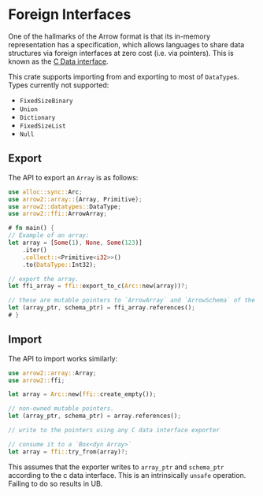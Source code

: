 # Foreign Interfaces

One of the hallmarks of the Arrow format is that its in-memory representation
has a specification, which allows languages to share data
structures via foreign interfaces at zero cost (i.e. via pointers).
This is known as the [C Data interface](https://arrow.apache.org/docs/format/CDataInterface.html).

This crate supports importing from and exporting to most of `DataType`s.
Types currently not supported:

* `FixedSizeBinary`
* `Union`
* `Dictionary`
* `FixedSizeList`
* `Null`

## Export

The API to export an `Array` is as follows:

```rust
use alloc::sync::Arc;
use arrow2::array::{Array, Primitive};
use arrow2::datatypes::DataType;
use arrow2::ffi::ArrowArray;

# fn main() {
// Example of an array:
let array = [Some(1), None, Some(123)]
    .iter()
    .collect::<Primitive<i32>>()
    .to(DataType::Int32);

// export the array.
let ffi_array = ffi::export_to_c(Arc::new(array))?;

// these are mutable pointers to `ArrowArray` and `ArrowSchema` of the C data interface
let (array_ptr, schema_ptr) = ffi_array.references();
# }
```

## Import

The API to import works similarly:

```rust
use arrow2::array::Array;
use arrow2::ffi;

let array = Arc::new(ffi::create_empty());

// non-owned mutable pointers.
let (array_ptr, schema_ptr) = array.references();

// write to the pointers using any C data interface exporter

// consume it to a `Box<dyn Array>`
let array = ffi::try_from(array)?;
```

This assumes that the exporter writes to `array_ptr` and `schema_ptr` 
according to the c data interface. This is an intrinsically `unsafe` operation.
Failing to do so results in UB.
